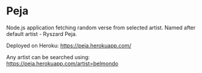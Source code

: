 # Peja
Node.js application fetching random verse from selected artist. Named after default artist - Ryszard Peja.

Deployed on Heroku:
https://peja.herokuapp.com/

Any artist can be searched using:
https://peja.herokuapp.com/artist=belmondo

